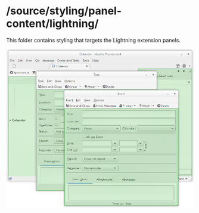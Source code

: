 # /source/styling/panel-content/lightning/

This folder contains styling that targets the Lightning extension panels.

<img src="../../../../doc-data/lightning-panel-content.png"/>
